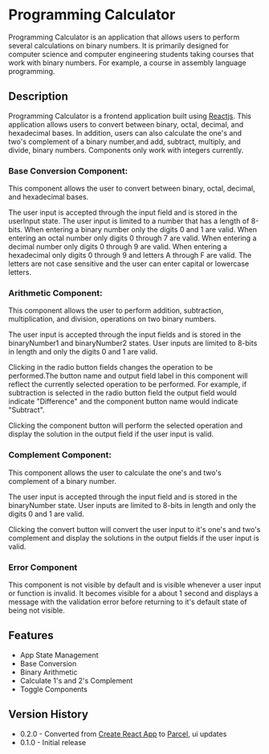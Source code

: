 # Programming Calculator

Programming Calculator is an application that allows users to perform several calculations on binary numbers. It is primarily designed for computer science and computer engineering students taking courses that work with binary numbers. For example, a course in assembly language programming.

## Description

Programming Calculator is a frontend application built using [Reactjs](https://react.dev/). This application allows users to convert between binary, octal, decimal, and hexadecimal bases. In addition, users can also calculate the one's and two's complement of a binary number,and add, subtract, multiply, and divide, binary numbers. Components only work with integers currently.

### Base Conversion Component:

This component allows the user to convert between binary, octal, decimal, and hexadecimal bases.

The user input is accepted through the input field and is stored in the userInput state. The user input is limited to a number that has a length of 8-bits. When entering a binary number only the digits 0 and 1 are valid. When entering an octal number only digits 0 through 7 are valid. When entering a decimal number only digits 0 through 9 are valid. When entering a hexadecimal only digits 0 through 9 and letters A through F are valid. The letters are not case sensitive and the user can enter capital or lowercase letters.

### Arithmetic Component:

This component allows the user to perform addition, subtraction, multiplication, and division, operations on two binary numbers.

The user input is accepted through the input fields and is stored in the binaryNumber1 and binaryNumber2 states. User inputs are limited to 8-bits in length and only the digits 0 and 1 are valid.

Clicking in the radio button fields changes the operation to be performed.The button name and output field label in this component will reflect the currently selected operation to be performed. For example, if subtraction is selected in the radio button field the output field would indicate "Difference" and the component button name would indicate "Subtract".

Clicking the component button will perform the selected operation and display the solution in the output field if the user input is valid.

### Complement Component:

This component allows the user to calculate the one's and two's complement of a binary number.

The user input is accepted through the input field and is stored in the binaryNumber state. User inputs are limited to 8-bits in length and only the digits 0 and 1 are valid.

Clicking the convert button will convert the user input to it's one's and two's complement and display the solutions in the output fields if the user input is valid.

### Error Component

This component is not visible by default and is visible whenever a user input or function is invalid. It becomes visible for a about 1 second and displays a message with the validation error before returning to it's default state of being not visible.

## Features

- App State Management
- Base Conversion
- Binary Arithmetic
- Calculate 1's and 2's Complement
- Toggle Components

## Version History

- 0.2.0 - Converted from [Create React App](https://create-react-app.dev/docs/getting-started/) to [Parcel](https://parceljs.org/docs/), ui updates
- 0.1.0 - Initial release

